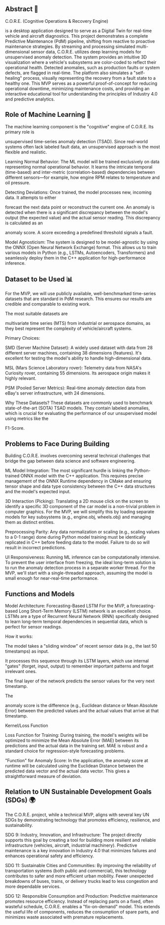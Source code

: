 ## Abstract 📝
C.O.R.E. (Cognitive Operations & Recovery Engine)

 is a desktop application designed to serve as a Digital Twin for real-time vehicle and aircraft diagnostics. This project demonstrates a complete Predictive Maintenance (PdM) pipeline, shifting from reactive to proactive maintenance strategies. By streaming and processing simulated multi-dimensional sensor data, C.O.R.E. utilizes deep learning models for unsupervised anomaly detection. The system provides an intuitive 3D visualization where a vehicle's subsystems are color-coded to reflect their operational health. Detected anomalies, such as production faults or system defects, are flagged in real-time. The platform also simulates a "self-healing" process, visually representing the recovery from a fault state to a healthy one. This MVP serves as a powerful proof-of-concept for reducing operational downtime, minimizing maintenance costs, and providing an interactive educational tool for understanding the principles of Industry 4.0 and predictive analytics.


## Role of Machine Learning 🧠
The machine learning component is the "cognitive" engine of C.O.R.E. Its primary role is 

unsupervised time-series anomaly detection (TSAD). Since real-world systems often lack labeled fault data, an unsupervised approach is the most flexible and realistic.


Learning Normal Behavior: The ML model will be trained exclusively on data representing normal operational behavior. It learns the intricate temporal (time-based) and inter-metric (correlation-based) dependencies between different sensors—for example, how engine RPM relates to temperature and oil pressure.


Detecting Deviations: Once trained, the model processes new, incoming data. It attempts to either 

forecast the next data point or reconstruct the current one. An anomaly is detected when there is a significant discrepancy between the model's output (the expected value) and the actual sensor reading. This discrepancy is calculated as an 



anomaly score. A score exceeding a predefined threshold signals a fault.


Model Agnosticism: The system is designed to be model-agnostic by using the ONNX (Open Neural Network Exchange) format. This allows us to train various models in Python (e.g., LSTMs, Autoencoders, Transformers) and seamlessly deploy them in the C++ application for high-performance inference.

## Dataset to be Used 📊
For the MVP, we will use publicly available, well-benchmarked time-series datasets that are standard in PdM research. This ensures our results are credible and comparable to existing work.

The most suitable datasets are 

multivariate time series (MTS) from industrial or aerospace domains, as they best represent the complexity of vehicle/aircraft systems.


Primary Choices:


SMD (Server Machine Dataset): A widely used dataset with data from 28 different server machines, containing 38 dimensions (features). It's excellent for testing the model's ability to handle high-dimensional data.


MSL (Mars Science Laboratory rover): Telemetry data from NASA's Curiosity rover, containing 55 dimensions. Its aerospace origin makes it highly relevant.


PSM (Pooled Server Metrics): Real-time anomaly detection data from eBay's server infrastructure, with 24 dimensions.



Why These Datasets? These datasets are commonly used to benchmark state-of-the-art (SOTA) TSAD models. They contain labeled anomalies, which is crucial for evaluating the performance of our unsupervised model using metrics like the 

F1-Score.

## Problems to Face During Building
Building C.O.R.E. involves overcoming several technical challenges that bridge the gap between data science and software engineering.

ML Model Integration: The most significant hurdle is linking the Python-trained ONNX model with the C++ application. This requires precise management of the ONNX Runtime dependency in CMake and ensuring tensor shape and data type consistency between the C++ data structures and the model's expected input.

3D Interaction (Picking): Translating a 2D mouse click on the screen to identify a specific 3D component of the car model is a non-trivial problem in computer graphics. For the MVP, we will simplify this by loading separate models for key subsystems (e.g., engine.obj, wheels.obj) and managing them as distinct entities.

Preprocessing Parity: Any data normalization or scaling (e.g., scaling values to a 0-1 range) done during Python model training must be identically replicated in C++ before feeding data to the model. Failure to do so will result in incorrect predictions.

UI Responsiveness: Running ML inference can be computationally intensive. To prevent the user interface from freezing, the ideal long-term solution is to run the anomaly detection process in a separate worker thread. For the MVP, we'll start with a single-threaded approach, assuming the model is small enough for near-real-time performance.

## Functions and Models
Model Architecture: Forecasting-Based LSTM
For the MVP, a forecasting-based Long Short-Term Memory (LSTM) network is an excellent choice. LSTMs are a type of Recurrent Neural Network (RNN) specifically designed to learn long-term temporal dependencies in sequential data, which is perfect for sensor readings.


How it works:

The model takes a "sliding window" of recent sensor data (e.g., the last 50 timestamps) as input.


It processes this sequence through its LSTM layers, which use internal "gates" (forget, input, output) to remember important patterns and forget irrelevant ones.

The final layer of the network predicts the sensor values for the very next timestamp.


The 

anomaly score is the difference (e.g., Euclidean distance or Mean Absolute Error) between the predicted values and the actual values that arrive at that timestamp.


Kernel/Loss Function

Loss Function for Training: During training, the model's weights will be optimized to minimize the Mean Absolute Error (MAE) between its predictions and the actual data in the training set. MAE is robust and a standard choice for regression-style forecasting problems.


"Function" for Anomaly Score: In the application, the anomaly score at runtime will be calculated using the Euclidean Distance between the predicted data vector and the actual data vector. This gives a straightforward measure of deviation.

## Relation to UN Sustainable Development Goals (SDGs) 🌍
The C.O.R.E. project, while a technical MVP, aligns with several key UN SDGs by demonstrating technology that promotes efficiency, resilience, and sustainability.

SDG 9: Industry, Innovation, and Infrastructure: The project directly supports this goal by creating a tool for building more resilient and reliable infrastructure (vehicles, aircraft, industrial machinery). Predictive maintenance is a key innovation in Industry 4.0 that minimizes failures and enhances operational safety and efficiency.

SDG 11: Sustainable Cities and Communities: By improving the reliability of transportation systems (both public and commercial), this technology contributes to safer and more efficient urban mobility. Fewer unexpected breakdowns of buses, trains, or delivery trucks lead to less congestion and more dependable services.

SDG 12: Responsible Consumption and Production: Predictive maintenance promotes resource efficiency. Instead of replacing parts on a fixed, often wasteful schedule, C.O.R.E. enables a "fix-on-demand" model. This extends the useful life of components, reduces the consumption of spare parts, and minimizes waste associated with premature replacements.